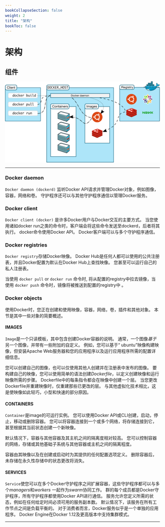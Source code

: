```yaml
---
bookCollapseSection: false
weight: 2
title: "架构"
bookToc: false
---
```


# 架构

## 组件

![](../architecture.svg)

***

### Docker daemon

`Docker daemon (dockerd)` 监听Docker API请求并管理Docker对象，例如图像，容器，网络和卷。 守护程序还可以与其他守护程序通信以管理Docker服务。

### Docker client

`Docker client (docker)` 是许多Docker用户与Docker交互的主要方式。 当您使用诸如docker run之类的命令时，客户端会将这些命令发送至dockerd，后者将其执行。 docker命令使用Docker API。 Docker客户端可以与多个守护程序通信。

### Docker registries

`Docker registry`存储Docker映像。 Docker Hub是任何人都可以使用的公共注册表，并且Docker配置为默认在Docker Hub上查找映像。 您甚至可以运行自己的私人注册表。

当使用 `docker pull` or `docker run` 命令时, 将从配置的registry中拉去镜像，当使用 `docker push` 命令时，镜像将被推送到配置的registry中 。

### Docker objects

使用Docker时，您正在创建和使用映像，容器，网络，卷，插件和其他对象。 本节是其中一些对象的简要概述。

#### IMAGES

`Image`是一个只读模板，其中包含创建Docker容器的说明。 通常，一个图像*基于*另一个图像，并带有一些附加的自定义。 例如，您可以基于“ ubuntu”映像构建映像，但安装Apache Web服务器和您的应用程序以及运行应用程序所需的配置详细信息。

您可以创建自己的图像，也可以仅使用其他人创建并在注册表中发布的图像。 要构建自己的映像，您可以使用简单的语法创建*Dockerfile*，以定义创建映像和运行映像所需的步骤。 Dockerfile中的每条指令都会在映像中创建一个层。 当您更改Dockerfile并重建映像时，仅重建那些已更改的层。 与其他虚拟化技术相比，这是使映像如此轻巧，小型和快速的部分原因。

#### CONTAINERS

`Container`是image的可运行实例。 您可以使用Docker API或CLI创建，启动，停止，移动或删除容器。 您可以将容器连接到一个或多个网络，将存储连接到它，甚至根据其当前状态创建一个新映像。

默认情况下，容器与其他容器及其主机之间的隔离度相对较高。 您可以控制容器的网络，存储或其他基础子系统与其他容器或主机之间的隔离程度。

容器由其映像以及在创建或启动时为其提供的任何配置选项定义。 删除容器后，未存储在永久性存储中的状态更改将消失。

#### SERVICES

`Service`使您可以在多个Docker守护程序之间扩展容器，这些守护程序都可以与多个*managers*和*workers* 一起作为*swarm*协同工作。 群的每个成员都是Docker守护程序，所有守护程序都使用Docker API进行通信。 服务允许您定义所需的状态，例如在任何给定时间必须可用的服务副本数。 默认情况下，该服务在所有工作节点之间是负载平衡的。 对于消费者而言，Docker服务似乎是一个单独的应用程序。 Docker Engine在Docker 1.12及更高版本中支持集群模式。

***
